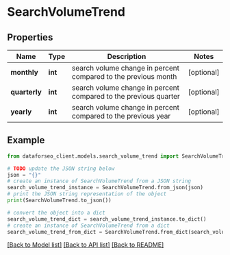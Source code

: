 # SearchVolumeTrend


## Properties

Name | Type | Description | Notes
------------ | ------------- | ------------- | -------------
**monthly** | **int** | search volume change in percent compared to the previous month | [optional] 
**quarterly** | **int** | search volume change in percent compared to the previous quarter | [optional] 
**yearly** | **int** | search volume change in percent compared to the previous year | [optional] 

## Example

```python
from dataforseo_client.models.search_volume_trend import SearchVolumeTrend

# TODO update the JSON string below
json = "{}"
# create an instance of SearchVolumeTrend from a JSON string
search_volume_trend_instance = SearchVolumeTrend.from_json(json)
# print the JSON string representation of the object
print(SearchVolumeTrend.to_json())

# convert the object into a dict
search_volume_trend_dict = search_volume_trend_instance.to_dict()
# create an instance of SearchVolumeTrend from a dict
search_volume_trend_from_dict = SearchVolumeTrend.from_dict(search_volume_trend_dict)
```
[[Back to Model list]](../README.md#documentation-for-models) [[Back to API list]](../README.md#documentation-for-api-endpoints) [[Back to README]](../README.md)


